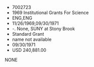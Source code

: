 * 7002723
* 1969 Institutional Grants For Science
* ENG,ENG
* 11/26/1969,09/30/1971
* -. None, SUNY at Stony Brook
* Standard Grant
*   name not available
* 09/30/1971
* USD 240,881.00

NONE